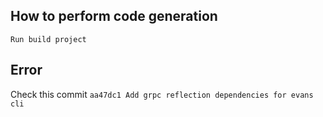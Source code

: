 
## How to perform code generation
```
Run build project
```

## Error
Check this commit `aa47dc1 Add grpc reflection dependencies for evans cli`

